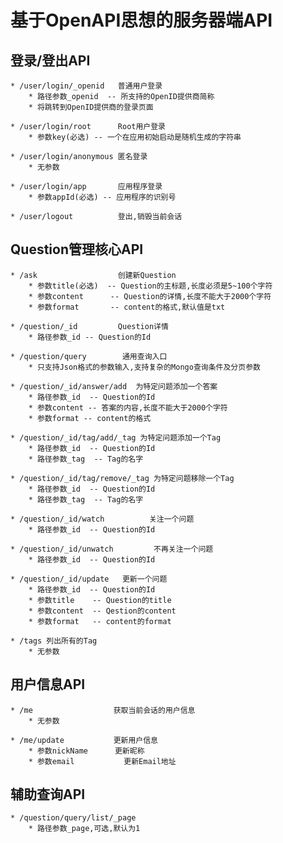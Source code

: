 基于OpenAPI思想的服务器端API
===========================

登录/登出API
---------

	* /user/login/_openid   普通用户登录
		* 路径参数_openid  -- 所支持的OpenID提供商简称
		* 将跳转到OpenID提供商的登录页面
		
	* /user/login/root      Root用户登录
		* 参数key(必选) -- 一个在应用初始启动是随机生成的字符串
		
	* /user/login/anonymous 匿名登录
		* 无参数
		
	* /user/login/app       应用程序登录
		* 参数appId(必选) -- 应用程序的识别号
		
	* /user/logout          登出,销毁当前会话
	
Question管理核心API
------------------

	* /ask					创建新Question
		* 参数title(必选)  -- Question的主标题,长度必须是5~100个字符
		* 参数content      -- Question的详情,长度不能大于2000个字符
		* 参数format       -- content的格式,默认值是txt
		
	* /question/_id			Question详情
		* 路径参数_id -- Question的Id
		
	* /question/query        通用查询入口
		* 只支持Json格式的参数输入,支持复杂的Mongo查询条件及分页参数
		
	* /question/_id/answer/add  为特定问题添加一个答案
		* 路径参数_id  -- Question的Id
		* 参数content -- 答案的内容,长度不能大于2000个字符
		* 参数format -- content的格式
		
	* /question/_id/tag/add/_tag 为特定问题添加一个Tag
		* 路径参数_id  -- Question的Id
		* 路径参数_tag  -- Tag的名字
		
	* /question/_id/tag/remove/_tag 为特定问题移除一个Tag
		* 路径参数_id  -- Question的Id
		* 路径参数_tag  -- Tag的名字
		
	* /question/_id/watch          关注一个问题
		* 路径参数_id  -- Question的Id
		
	* /question/_id/unwatch         不再关注一个问题
		* 路径参数_id  -- Question的Id
		
	* /question/_id/update   更新一个问题
		* 路径参数_id  -- Question的Id
		* 参数title    -- Question的title
		* 参数content  -- Qestion的content
		* 参数format   -- content的format
	
	* /tags 列出所有的Tag
		* 无参数

用户信息API
----------
	
	* /me                  获取当前会话的用户信息
		* 无参数
		
	* /me/update           更新用户信息
		* 参数nickName      更新昵称
		* 参数email			更新Email地址
		
辅助查询API
----------
	
	* /question/query/list/_page
		* 路径参数_page,可选,默认为1
		
	